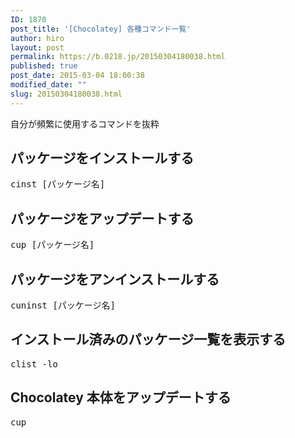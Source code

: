 ```yaml
---
ID: 1870
post_title: '[Chocolatey] 各種コマンド一覧'
author: hiro
layout: post
permalink: https://b.0218.jp/20150304180038.html
published: true
post_date: 2015-03-04 18:00:38
modified_date: ""
slug: 20150304180038.html
---
```

自分が頻繁に使用するコマンドを抜粋
<!--more-->
<h2>パッケージをインストールする</h2>
<pre>cinst [パッケージ名]</pre>
<h2>パッケージをアップデートする</h2>
<pre>cup [パッケージ名]</pre>
<h2>パッケージをアンインストールする</h2>
<pre>cuninst [パッケージ名]</pre>
<h2>インストール済みのパッケージ一覧を表示する</h2>
<pre>clist -lo</pre>
<h2>Chocolatey 本体をアップデートする</h2>
<pre>cup</pre>